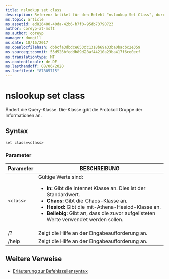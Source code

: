 ```yaml
---
title: nslookup set class
description: Referenz Artikel für den Befehl "nslookup Set Class", durch den die Abfrage Klasse geändert wird.
ms.topic: article
ms.assetid: ed826400-40da-42b6-b7f0-95db73790723
author: coreyp-at-msft
ms.author: coreyp
manager: dongill
ms.date: 10/16/2017
ms.openlocfilehash: dbbcfa3dbdce653dc1318b69a33ba0bacbc2e359
ms.sourcegitcommit: 53d526bfeddb89d28af44210a23ba417f6ce0ecf
ms.translationtype: MT
ms.contentlocale: de-DE
ms.lasthandoff: 08/06/2020
ms.locfileid: "87885715"
---
```

# <a name="nslookup-set-class"></a>nslookup set class

Ändert die Query-Klasse. Die-Klasse gibt die Protokoll Gruppe der Informationen an.

## <a name="syntax"></a>Syntax

```
set class=<class>
```

### <a name="parameters"></a>Parameter

| Parameter | BESCHREIBUNG |
| --------- | ----------- |
| `<class>` | Gültige Werte sind:<ul><li>**In:** Gibt die Internet Klasse an. Dies ist der Standardwert.</li><li>**Chaos:** Gibt die Chaos-Klasse an.</li><li>**Hesiod:** Gibt die mit-Athena-Hesiod-Klasse an.</li><li>**Beliebig:** Gibt an, dass die zuvor aufgelisteten Werte verwendet werden sollen.</li></ul> |
| /? | Zeigt die Hilfe an der Eingabeaufforderung an. |
| /help | Zeigt die Hilfe an der Eingabeaufforderung an. |

## <a name="additional-references"></a>Weitere Verweise

- [Erläuterung zur Befehlszeilensyntax](command-line-syntax-key.md)
